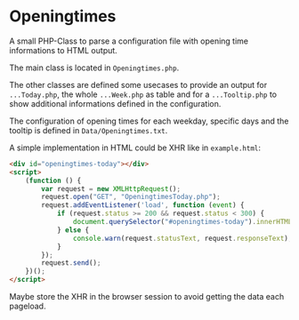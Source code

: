 # Openingtimes

A small PHP-Class to parse a configuration file with opening time informations to HTML output.

The main class is located in `Openingtimes.php`.

The other classes are defined some usecases to provide an output for `...Today.php`, the whole `...Week.php` as table and for a `...Tooltip.php` to show additional informations defined in the configuration.

The configuration of opening times for each weekday, specific days and the tooltip is defined in `Data/Openingtimes.txt`.

A simple implementation in HTML could be XHR like in `example.html`:

``` HTML
<div id="openingtimes-today"></div>
<script>
    (function () {
        var request = new XMLHttpRequest();
        request.open("GET", "OpeningtimesToday.php");
        request.addEventListener('load', function (event) {
            if (request.status >= 200 && request.status < 300) {
                document.querySelector("#openingtimes-today").innerHTML = request.responseText;
            } else {
                console.warn(request.statusText, request.responseText);
            }
        });
        request.send();
    })();
</script>
```

Maybe store the XHR in the browser session to avoid getting the data each pageload.
